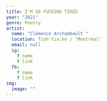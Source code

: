 ```yaml
---
title: I'M SO FUCKING TIRED
year: "2021"
genre: Poetry
artist:
  name: "Clémence Archambault "
  location: Tioh'tia:ke / "Montréal"
  email: null
  ig:
    ? name
    ? link
  fb:
    ? name
    ? link
img:
  image: ""
---
```

